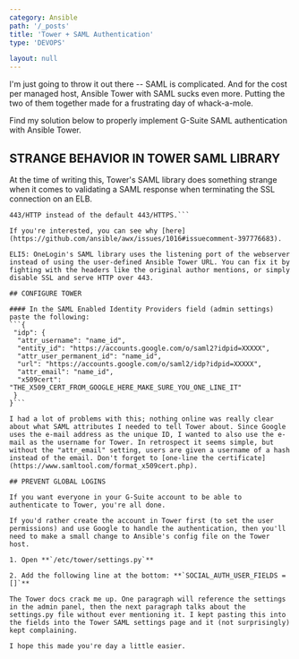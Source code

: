 ```yaml
---
category: Ansible
path: '/_posts'
title: 'Tower + SAML Authentication'
type: 'DEVOPS'

layout: null
---
```


I'm just going to throw it out there -- SAML is complicated. And for the cost per managed host, Ansible Tower with SAML sucks even more. Putting the two of them together made for a frustrating day of whack-a-mole. 

Find my solution below to properly implement G-Suite SAML authentication with Ansible Tower.

## STRANGE BEHAVIOR IN TOWER SAML LIBRARY

At the time of writing this, Tower's SAML library does something strange when it comes to validating a SAML response when terminating the SSL connection on an ELB.

```That means configuring nginx on the Tower server to use port 
443/HTTP instead of the default 443/HTTPS.```

If you're interested, you can see why [here](https://github.com/ansible/awx/issues/1016#issuecomment-397776683). 

ELI5: OneLogin's SAML library uses the listening port of the webserver instead of using the user-defined Ansible Tower URL. You can fix it by fighting with the headers like the original author mentions, or simply disable SSL and serve HTTP over 443.

## CONFIGURE TOWER

#### In the SAML Enabled Identity Providers field (admin settings) paste the following:
```{
 "idp": {
  "attr_username": "name_id",
  "entity_id": "https://accounts.google.com/o/saml2?idpid=XXXXX",
  "attr_user_permanent_id": "name_id",
  "url": "https://accounts.google.com/o/saml2/idp?idpid=XXXXX",
  "attr_email": "name_id",
  "x509cert": "THE_X509_CERT_FROM_GOOGLE_HERE_MAKE_SURE_YOU_ONE_LINE_IT"
 }
}```

I had a lot of problems with this; nothing online was really clear about what SAML attributes I needed to tell Tower about. Since Google uses the e-mail address as the unique ID, I wanted to also use the e-mail as the username for Tower. In retrospect it seems simple, but without the "attr_email" setting, users are given a username of a hash instead of the email. Don't forget to [one-line the certificate](https://www.samltool.com/format_x509cert.php).

## PREVENT GLOBAL LOGINS

If you want everyone in your G-Suite account to be able to authenticate to Tower, you're all done.

If you'd rather create the account in Tower first (to set the user permissions) and use Google to handle the authentication, then you'll need to make a small change to Ansible's config file on the Tower host.

1. Open **`/etc/tower/settings.py`**

2. Add the following line at the bottom: **`SOCIAL_AUTH_USER_FIELDS = []`**

The Tower docs crack me up. One paragraph will reference the settings in the admin panel, then the next paragraph talks about the settings.py file without ever mentioning it. I kept pasting this into the fields into the Tower SAML settings page and it (not surprisingly) kept complaining.

I hope this made you're day a little easier.
